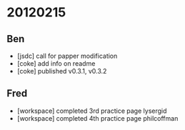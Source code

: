 # 20120215

## Ben
- [jsdc] call for papper modification
- [coke] add info on readme
- [coke] published v0.3.1, v0.3.2



## Fred
- [workspace] completed 3rd practice page lysergid
- [workspace] completed 4th practice page philcoffman
